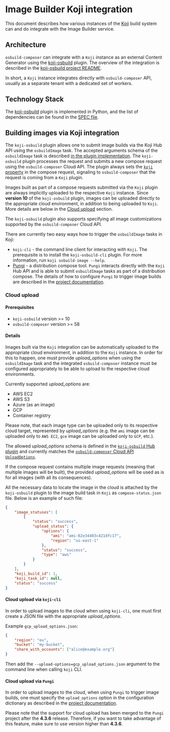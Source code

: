 # Image Builder Koji integration

This document describes how various instances of the [Koji](https://koji.build/) build system can and do integrate with the Image Builder service.

## Architecture

`osbuild-composer` can integrate with a `Koji` instance as an external Content Generator using the [koji-osbuild](https://github.com/osbuild/koji-osbuild) plugin. The overview of the integration is described in the [koji-osbuild project README](https://github.com/osbuild/koji-osbuild/blob/main/README.md).

In short, a `Koji` instance integrates directly with `osbuild-composer` API, usually as a separate tenant with a dedicated set of workers.

## Technology Stack

The [koji-osbuild](https://github.com/osbuild/koji-osbuild) plugin is implemented in Python, and the list of dependencies can be found in the [SPEC file](https://github.com/osbuild/koji-osbuild/blob/main/koji-osbuild.spec).

## Building images via Koji integration

The `koji-osbuild` plugin allows one to submit image builds via the Koji Hub API using the `osbuildImage` task. The accepted arguments schema of the `osbuildImage` task is described [in the plugin implementation](https://github.com/osbuild/koji-osbuild/blob/cc3e621754d99b3f2a4fcb85bb207bf76a0970ea/plugins/hub/osbuild.py#L12-L225). The `koji-osbuild` plugin processes the request and submits a new compose request using the `osbuild-composer` Cloud API. The plugin always sets the [`koji` property](https://github.com/osbuild/osbuild-composer/blob/434362e81ed996e6353360c3311090ae1cbe73a6/internal/cloudapi/v2/openapi.v2.yml#L736-L737) in the compose request, signaling to `osbuild-composer` that the request is coming from a `Koji` plugin.

Images built as part of a compose requests submitted via the `Koji` plugin are always implicitly uploaded to the respective `Koji` instance. Since **version 10** of the `koji-osbuild` plugin, images can be uploaded directly to the appropriate cloud environment, in addition to being uploaded to `Koji`. More details are below in the [Cloud upload](#cloud-upload) section.

The `koji-osbuild` plugin also supports specifying all image customizations supported by the `osbuild-composer` Cloud API.

There are currently two easy ways how to trigger the `osbuildImage` tasks in Koji:

* `koji-cli` - the command line client for interacting with `Koji`. The prerequisite is to install the `koji-osbuild-cli` plugin. For more information, run `koji osbuild-image --help`.
* [Pungi](https://pagure.io/pungi) - a distribution compose tool. `Pungi` interacts directly with the `Koji` Hub API and is able to submit `osbuildImage` tasks as part of a distribution compose. The details of how to configure `Pungi` to trigger image builds are described in the [project documentation](https://docs.pagure.org/pungi/configuration.html#osbuild-composer-for-building-images).

### Cloud upload

#### Prerequisites

* `koji-osbuild` version >= 10
* `osbuild-composer` version >= 58

#### Details

Images built via the `Koji` integration can be automatically uploaded to the appropriate cloud environment, in addition to the `Koji` instance. In order for this to happen, one must provide *upload_options* when using the `osbuildImage` task and the integrated `osbuild-composer` instance must be configured appropriately to be able to upload to the respective cloud environments.

Currently supported *upload_options* are:

* AWS EC2
* AWS S3
* Azure (as an image)
* GCP
* Container registry

Please note, that each image type can be uploaded only to its respective cloud target, represented by *upload_options* (e.g. the `ami` image can be uploaded only to `AWS EC2`, `gce` image can be uploaded only to `GCP`, etc.).

The allowed *upload_options* schema is defined in the [`koji-osbuild` Hub plugin](https://github.com/osbuild/koji-osbuild/blob/cc3e621754d99b3f2a4fcb85bb207bf76a0970ea/plugins/hub/osbuild.py#L110-L118) and currently matches the [`osbuild-composer` Cloud API `UploadOptions`](https://github.com/osbuild/osbuild-composer/blob/434362e81ed996e6353360c3311090ae1cbe73a6/internal/cloudapi/v2/openapi.v2.yml#L809-L815).

If the compose request contains multiple image requests (meaning that multiple images will be built), the provided *upload_options* will be used as is for all images (with all its consequences).

All the necessary data to locate the image in the cloud is attached by the `koji-osbuild` plugin to the image build task in `Koji` as `compose-status.json` file. Below is an example of such file:

```json
{
    "image_statuses": [
        {
            "status": "success",
            "upload_status": {
                "options": {
                    "ami": "ami-02e34403c421dfc17",
                    "region": "us-east-1"
                },
                "status": "success",
                "type": "aws"
            }
        }
    ],
    "koji_build_id": 1,
    "koji_task_id": null,
    "status": "success"
}
```

#### Cloud upload via `koji-cli`

In order to upload images to the cloud when using `koji-cli`, one must first create a JSON file with the appropriate *upload_options*.

Example `gcp_upload_options.json`:

```json
{
    "region": "eu",
    "bucket": "my-bucket",
    "share_with_accounts": ["alice@example.org"]
}
```

Then add the `--upload-options=gcp_upload_options.json` argument to the command line when calling `koji` CLI.

#### Cloud upload via `Pungi`

In order to upload images to the cloud, when using `Pungi` to trigger image builds, one must specify the `upload_options` option in the configuration dictionary as described in the [project documentation](https://docs.pagure.org/pungi/configuration.html#osbuild-composer-for-building-images).

Please note that the support for cloud upload has been merged to the `Pungi` project after the **4.3.6** release. Therefore, if you want to take advantage of this feature, make sure to use version higher than **4.3.6**.
